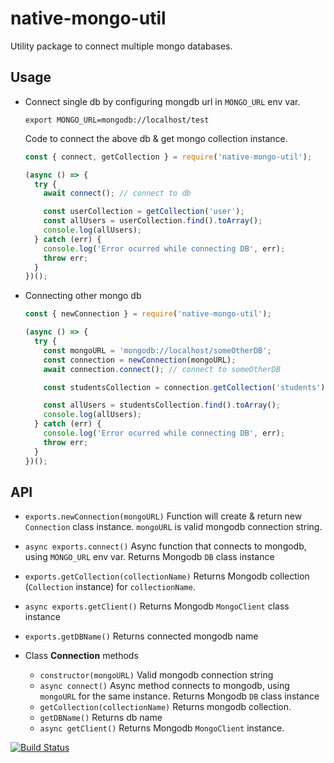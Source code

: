 # native-mongo-util

Utility package to connect multiple mongo databases.

## Usage

- Connect single db by configuring mongdb url in `MONGO_URL` env var.

  ```
  export MONGO_URL=mongodb://localhost/test
  ```

  Code to connect the above db & get mongo collection instance.

  ```javascript
  const { connect, getCollection } = require('native-mongo-util');

  (async () => {
    try {
      await connect(); // connect to db

      const userCollection = getCollection('user');
      const allUsers = userCollection.find().toArray();
      console.log(allUsers);
    } catch (err) {
      console.log('Error ocurred while connecting DB', err);
      throw err;
    }
  })();
  ```

- Connecting other mongo db

  ```javascript
  const { newConnection } = require('native-mongo-util');

  (async () => {
    try {
      const mongoURL = 'mongodb://localhost/someOtherDB';
      const connection = newConnection(mongoURL);
      await connection.connect(); // connect to someOtherDB

      const studentsCollection = connection.getCollection('students'); // get students collection from someOtherDB connection.

      const allUsers = studentsCollection.find().toArray();
      console.log(allUsers);
    } catch (err) {
      console.log('Error ocurred while connecting DB', err);
      throw err;
    }
  })();
  ```

## API

- `exports.newConnection(mongoURL)` Function will create & return new `Connection` class instance. `mongoURL` is valid mongodb connection string.
- `async exports.connect()` Async function that connects to mongodb, using `MONGO_URL` env var. Returns Mongodb `DB` class instance
- `exports.getCollection(collectionName)` Returns Mongodb collection (`Collection` instance) for `collectionName`.
- `async exports.getClient()` Returns Mongodb `MongoClient` class instance
- `exports.getDBName()` Returns connected mongodb name

- Class **Connection** methods
  - `constructor(mongoURL)` Valid mongodb connection string
  - `async connect()` Async method connects to mongodb, using `mongoURL` for the same instance. Returns Mongodb `DB` class instance
  - `getCollection(collectionName)` Returns mongodb collection.
  - `getDBName()` Returns db name
  - `async getClient()` Returns Mongodb `MongoClient` instance.

[![Build Status](https://travis-ci.org/saggiyogesh/native-mongo-util.svg?branch=master)](https://travis-ci.org/saggiyogesh/native-mongo-util)
